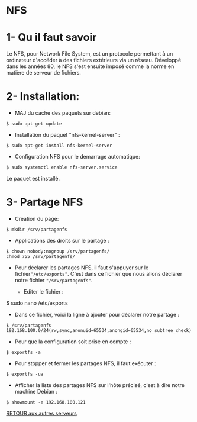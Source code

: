 # NFS
# 1- Qu il faut savoir
Le NFS, pour Network File System, est un protocole permettant à un ordinateur d'accéder à des fichiers extérieurs via un réseau. Développé dans les années 80, le NFS s'est ensuite imposé comme la norme en matière de serveur de fichiers.

# 2- Installation:
- MAJ du cache des paquets sur debian:
```
$ sudo apt-get update
```
- Installation du paquet "nfs-kernel-server" :
```
$ sudo apt-get install nfs-kernel-server
```
- Configuration NFS pour le demarrage automatique:
```
$ sudo systemctl enable nfs-server.service
```
Le paquet est installé.

# 3-  Partage NFS
- Creation du page:
```
$ mkdir /srv/partagenfs
```
- Applications des droits sur le partage :
```
$ chown nobody:nogroup /srv/partagenfs/
chmod 755 /srv/partagenfs/
```
- Pour déclarer les partages NFS, il faut s'appuyer sur le fichier``` "/etc/exports" ```. 
C'est dans ce fichier que nous allons déclarer notre fichier ``` "/srv/partagenfs" ```. 

  - Editer le fichier :

$ sudo nano /etc/exports
- Dans ce fichier, voici la ligne à ajouter pour déclarer notre partage :
```
$ /srv/partagenfs 192.168.100.0/24(rw,sync,anonuid=65534,anongid=65534,no_subtree_check)
```
- Pour que la configuration soit prise en compte :
```
$ exportfs -a
```
- Pour stopper et fermer les partages NFS, il faut exécuter :
```
$ exportfs -ua
```
- Afficher la liste des partages NFS sur l'hôte précisé, c'est à dire notre machine Debian :
```
$ showmount -e 192.168.100.121
```


<a href='https://github.com/AinaR07/SYS1-Aina'>RETOUR aux autres serveurs</a>
